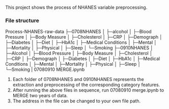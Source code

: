 This project shows the process of NHANES variable preprocessing.
### File structure
Process-NHANES-raw-data
├─0708NHANES
│  ├─alcohol
│  ├─Blood Pressure
│  ├─Body Measure
│  ├─Cholesterol
│  ├─CRP
│  ├─Demograph
│  ├─Diabetes
│  ├─Diet
│  ├─HbA1c
│  ├─Medical Conditions
│  ├─Mental
│  ├─Mortality
│  ├─Physical
│  ├─Sleep
│  └─Smoking
├─0910NHANES
│  ├─Alcohol
│  ├─Blood Pressure
│  ├─Body Measure
│  ├─Cholesterol
│  ├─CRP
│  ├─Demograph
│  ├─Diabetes
│  ├─Diet
│  ├─HbA1c
│  ├─Medical Conditions
│  ├─Mental
│  ├─Mortality
│  ├─Physical
│  ├─Sleep
│  └─Smoking
| 07080910 MERGE.ipynb

1. Each folder of 0708NHANES and 0910NHANES represents the extraction and preprocessing of the corresponding category features.
2. After running the above files in sequence, run 07080910 merge.ipynb to MERGE two years of data.
3. The address in the file can be changed to your own file path.
